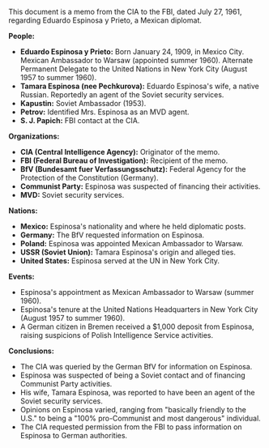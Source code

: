 This document is a memo from the CIA to the FBI, dated July 27, 1961, regarding Eduardo Espinosa y Prieto, a Mexican diplomat.

**People:**

*   **Eduardo Espinosa y Prieto:** Born January 24, 1909, in Mexico City. Mexican Ambassador to Warsaw (appointed summer 1960). Alternate Permanent Delegate to the United Nations in New York City (August 1957 to summer 1960).
*   **Tamara Espinosa (nee Pechkurova):** Eduardo Espinosa's wife, a native Russian. Reportedly an agent of the Soviet security services.
*   **Kapustin:** Soviet Ambassador (1953).
*   **Petrov:** Identified Mrs. Espinosa as an MVD agent.
*   **S. J. Papich:** FBI contact at the CIA.

**Organizations:**

*   **CIA (Central Intelligence Agency):** Originator of the memo.
*   **FBI (Federal Bureau of Investigation):** Recipient of the memo.
*   **BfV (Bundesamt fuer Verfassungsschutz):** Federal Agency for the Protection of the Constitution (Germany).
*   **Communist Party:** Espinosa was suspected of financing their activities.
*   **MVD:** Soviet security services.

**Nations:**

*   **Mexico:** Espinosa's nationality and where he held diplomatic posts.
*   **Germany:** The BfV requested information on Espinosa.
*   **Poland:** Espinosa was appointed Mexican Ambassador to Warsaw.
*   **USSR (Soviet Union):** Tamara Espinosa's origin and alleged ties.
*   **United States:** Espinosa served at the UN in New York City.

**Events:**

*   Espinosa's appointment as Mexican Ambassador to Warsaw (summer 1960).
*   Espinosa's tenure at the United Nations Headquarters in New York City (August 1957 to summer 1960).
*   A German citizen in Bremen received a $1,000 deposit from Espinosa, raising suspicions of Polish Intelligence Service activities.

**Conclusions:**

*   The CIA was queried by the German BfV for information on Espinosa.
*   Espinosa was suspected of being a Soviet contact and of financing Communist Party activities.
*   His wife, Tamara Espinosa, was reported to have been an agent of the Soviet security services.
*   Opinions on Espinosa varied, ranging from "basically friendly to the U.S." to being a "100% pro-Communist and most dangerous" individual.
*   The CIA requested permission from the FBI to pass information on Espinosa to German authorities.
